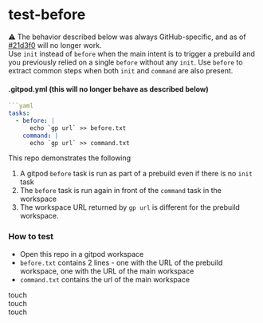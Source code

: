 # test-before
⚠️ The behavior described below was always GitHub-specific, and as of [#21d3f0](https://github.com/gitpod-io/gitpod/commit/21d3f00d47f7b073fa517dd186963bcb87abc652) will no longer work.  
Use `init` instead of `before` when the main intent is to trigger a prebuild and you previously relied on a single `before` without any `init`. Use `before` to extract common steps when both `init` and `command` are also present.

#### .gitpod.yml (this will no longer behave as described below)
```yaml
```yaml
tasks:
  - before: |
      echo `gp url` >> before.txt
    command: |
      echo `gp url` >> command.txt
```

This repo demonstrates the following

1. A gitpod `before` task is run as part of a prebuild even if there is no `init` task
2. The `before` task is run again in front of the `command` task in the workspace
3. The workspace URL returned by `gp url` is different for the prebuild workspace.

### How to test

- Open this repo in a gitpod workspace
- `before.txt` contains 2 lines - one with the URL of the prebuild workspace, one with the URL of the main workspace
- `command.txt` contains the url of the main workspace

touch  
touch  
touch
